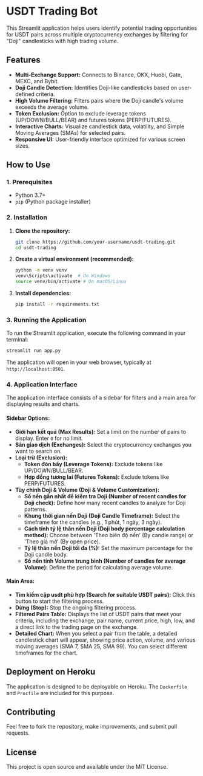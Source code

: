 # USDT Trading Bot

This Streamlit application helps users identify potential trading opportunities for USDT pairs across multiple cryptocurrency exchanges by filtering for "Doji" candlesticks with high trading volume.

## Features

*   **Multi-Exchange Support:** Connects to Binance, OKX, Huobi, Gate, MEXC, and Bybit.
*   **Doji Candle Detection:** Identifies Doji-like candlesticks based on user-defined criteria.
*   **High Volume Filtering:** Filters pairs where the Doji candle's volume exceeds the average volume.
*   **Token Exclusion:** Option to exclude leverage tokens (UP/DOWN/BULL/BEAR) and futures tokens (PERP/FUTURES).
*   **Interactive Charts:** Visualize candlestick data, volatility, and Simple Moving Averages (SMAs) for selected pairs.
*   **Responsive UI:** User-friendly interface optimized for various screen sizes.

## How to Use

### 1. Prerequisites

*   Python 3.7+
*   `pip` (Python package installer)

### 2. Installation

1.  **Clone the repository:**
    ```bash
    git clone https://github.com/your-username/usdt-trading.git
    cd usdt-trading
    ```
2.  **Create a virtual environment (recommended):**
    ```bash
    python -m venv venv
    venv\Scripts\activate  # On Windows
    source venv/bin/activate # On macOS/Linux
    ```
3.  **Install dependencies:**
    ```bash
    pip install -r requirements.txt
    ```

### 3. Running the Application

To run the Streamlit application, execute the following command in your terminal:

```bash
streamlit run app.py
```

The application will open in your web browser, typically at `http://localhost:8501`.

### 4. Application Interface

The application interface consists of a sidebar for filters and a main area for displaying results and charts.

#### Sidebar Options:

*   **Giới hạn kết quả (Max Results):** Set a limit on the number of pairs to display. Enter `0` for no limit.
*   **Sàn giao dịch (Exchanges):** Select the cryptocurrency exchanges you want to search on.
*   **Loại trừ (Exclusion):**
    *   **Token đòn bẩy (Leverage Tokens):** Exclude tokens like UP/DOWN/BULL/BEAR.
    *   **Hợp đồng tương lai (Futures Tokens):** Exclude tokens like PERP/FUTURES.
*   **Tùy chỉnh Doji & Volume (Doji & Volume Customization):**
    *   **Số nến gần nhất để kiểm tra Doji (Number of recent candles for Doji check):** Define how many recent candles to analyze for Doji patterns.
    *   **Khung thời gian nến Doji (Doji Candle Timeframe):** Select the timeframe for the candles (e.g., 1 phút, 1 ngày, 3 ngày).
    *   **Cách tính tỷ lệ thân nến Doji (Doji body percentage calculation method):** Choose between 'Theo biên độ nến' (By candle range) or 'Theo giá mở' (By open price).
    *   **Tỷ lệ thân nến Doji tối đa (%):** Set the maximum percentage for the Doji candle body.
    *   **Số nến tính Volume trung bình (Number of candles for average Volume):** Define the period for calculating average volume.

#### Main Area:

*   **Tìm kiếm cặp usdt phù hợp (Search for suitable USDT pairs):** Click this button to start the filtering process.
*   **Dừng (Stop):** Stop the ongoing filtering process.
*   **Filtered Pairs Table:** Displays the list of USDT pairs that meet your criteria, including the exchange, pair name, current price, high, low, and a direct link to the trading page on the exchange.
*   **Detailed Chart:** When you select a pair from the table, a detailed candlestick chart will appear, showing price action, volume, and various moving averages (SMA 7, SMA 25, SMA 99). You can select different timeframes for the chart.

## Deployment on Heroku

The application is designed to be deployable on Heroku. The `Dockerfile` and `Procfile` are included for this purpose.

## Contributing

Feel free to fork the repository, make improvements, and submit pull requests.

## License

This project is open source and available under the MIT License.
